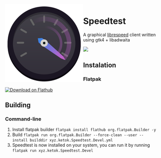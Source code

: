 <img src="data/icons/hicolor/scalable/apps/xyz.ketok.Speedtest.svg" align="left"/>

# Speedtest
A graphical [librespeed](https://librespeed.org) client written using gtk4 + libadwaita

<img src="https://gowno.ketok.xyz/screenshots/speedtest/2.png?" width="722">

## Instalation
### Flatpak
<a href='https://flathub.org/apps/xyz.ketok.Speedtest'><img width='200' alt='Download on Flathub' src='https://dl.flathub.org/assets/badges/flathub-badge-en.png'/></a>

## Building
### Command-line
1. Install flatpak builder
`flatpak install flathub org.flatpak.Builder -y`
2. Build
`flatpak run org.flatpak.Builder --force-clean --user --install builddir xyz.ketok.Speedtest.Devel.yml`
3. Speedtest is now installed on your system, you can run it by running `flatpak run xyz.ketok.Speedtest.Devel`
